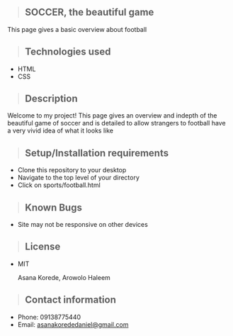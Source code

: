 >## SOCCER, the beautiful game

This page gives a basic overview about football

>## Technologies used

* HTML
* CSS

>## Description

Welcome to my project! This page gives an overview and indepth of the beautiful game of soccer and is detailed to allow strangers to football have a very vivid idea of what it looks like

>## Setup/Installation requirements
* Clone this repository to your desktop
* Navigate to the top level of your directory
* Click on sports/football.html

>## Known Bugs
* Site may not be responsive on other devices

>## License
* MIT

  Asana Korede, Arowolo Haleem

>## Contact information

* Phone: 09138775440
* Email: asanakorededaniel@gmail.com

